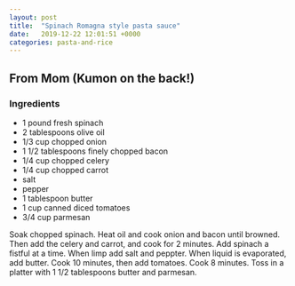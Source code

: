```yaml
---
layout: post
title:  "Spinach Romagna style pasta sauce"
date:   2019-12-22 12:01:51 +0000
categories: pasta-and-rice
---
```


## From Mom (Kumon on the back!)
### Ingredients
* 1 pound fresh spinach
* 2 tablespoons olive oil
* 1/3 cup chopped onion
* 1 1/2 tablespoons finely chopped bacon
* 1/4 cup chopped celery
* 1/4 cup chopped carrot
* salt 
* pepper
* 1 tablespoon butter
* 1 cup canned diced tomatoes
* 3/4 cup parmesan



Soak chopped spinach. Heat oil and cook onion and bacon until browned. Then add the celery and carrot, and cook for 2 minutes. Add spinach a fistful at a time. When limp add salt and peppter. When liquid is evaporated, add butter. Cook 10 minutes, then add tomatoes. Cook 8 minutes. Toss in a platter with 1 1/2 tablespoons butter and parmesan.
